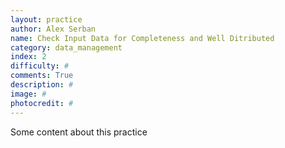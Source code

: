 ```yaml
---
layout: practice
author: Alex Serban
name: Check Input Data for Completeness and Well Ditributed
category: data_management
index: 2
difficulty: #
comments: True
description: #
image: #
photocredit: #
---
```


Some content about this practice